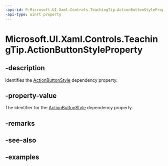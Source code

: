 ```yaml
---
-api-id: P:Microsoft.UI.Xaml.Controls.TeachingTip.ActionButtonStyleProperty
-api-type: winrt property
---
```


# Microsoft.UI.Xaml.Controls.TeachingTip.ActionButtonStyleProperty

<!--
public static Windows.UI.Xaml.DependencyProperty ActionButtonStyleProperty { get; }
-->

## -description

Identifies the [ActionButtonStyle](teachingtip_actionbuttonstyle.md) dependency property.

## -property-value

The identifier for the [ActionButtonStyle](teachingtip_actionbuttonstyle.md) dependency property.

## -remarks

## -see-also

## -examples

